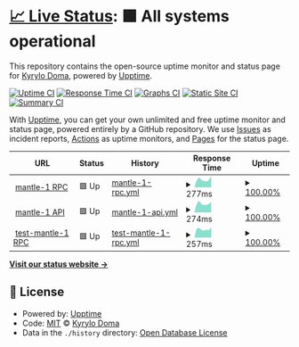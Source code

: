 # [📈 Live Status](https://doma2k.github.io/status): <!--live status--> **🟩 All systems operational**

This repository contains the open-source uptime monitor and status page for [Kyrylo Doma](domanodes.com), powered by [Upptime](https://github.com/upptime/upptime).

[![Uptime CI](https://github.com/doma2k/status/workflows/Uptime%20CI/badge.svg)](https://github.com/doma2k/status/actions?query=workflow%3A%22Uptime+CI%22)
[![Response Time CI](https://github.com/doma2k/status/workflows/Response%20Time%20CI/badge.svg)](https://github.com/doma2k/status/actions?query=workflow%3A%22Response+Time+CI%22)
[![Graphs CI](https://github.com/doma2k/status/workflows/Graphs%20CI/badge.svg)](https://github.com/doma2k/status/actions?query=workflow%3A%22Graphs+CI%22)
[![Static Site CI](https://github.com/doma2k/status/workflows/Static%20Site%20CI/badge.svg)](https://github.com/doma2k/status/actions?query=workflow%3A%22Static+Site+CI%22)
[![Summary CI](https://github.com/doma2k/status/workflows/Summary%20CI/badge.svg)](https://github.com/doma2k/status/actions?query=workflow%3A%22Summary+CI%22)

With [Upptime](https://upptime.js.org), you can get your own unlimited and free uptime monitor and status page, powered entirely by a GitHub repository. We use [Issues](https://github.com/doma2k/status/issues) as incident reports, [Actions](https://github.com/doma2k/status/actions) as uptime monitors, and [Pages](https://doma2k.github.io/status) for the status page.

<!--start: status pages-->
<!-- This summary is generated by Upptime (https://github.com/upptime/upptime) -->
<!-- Do not edit this manually, your changes will be overwritten -->
<!-- prettier-ignore -->
| URL | Status | History | Response Time | Uptime |
| --- | ------ | ------- | ------------- | ------ |
| <img alt="" src="https://favicons.githubusercontent.com/rpc.mantle-1.domanodes.com" height="13"> [mantle-1 RPC](http://rpc.mantle-1.domanodes.com/) | 🟩 Up | [mantle-1-rpc.yml](https://github.com/doma2k/status/commits/HEAD/history/mantle-1-rpc.yml) | <details><summary><img alt="Response time graph" src="./graphs/mantle-1-rpc/response-time-week.png" height="20"> 277ms</summary><br><a href="https://doma2k.github.io/status/history/mantle-1-rpc"><img alt="Response time 311" src="https://img.shields.io/endpoint?url=https%3A%2F%2Fraw.githubusercontent.com%2Fdoma2k%2Fstatus%2FHEAD%2Fapi%2Fmantle-1-rpc%2Fresponse-time.json"></a><br><a href="https://doma2k.github.io/status/history/mantle-1-rpc"><img alt="24-hour response time 392" src="https://img.shields.io/endpoint?url=https%3A%2F%2Fraw.githubusercontent.com%2Fdoma2k%2Fstatus%2FHEAD%2Fapi%2Fmantle-1-rpc%2Fresponse-time-day.json"></a><br><a href="https://doma2k.github.io/status/history/mantle-1-rpc"><img alt="7-day response time 277" src="https://img.shields.io/endpoint?url=https%3A%2F%2Fraw.githubusercontent.com%2Fdoma2k%2Fstatus%2FHEAD%2Fapi%2Fmantle-1-rpc%2Fresponse-time-week.json"></a><br><a href="https://doma2k.github.io/status/history/mantle-1-rpc"><img alt="30-day response time 311" src="https://img.shields.io/endpoint?url=https%3A%2F%2Fraw.githubusercontent.com%2Fdoma2k%2Fstatus%2FHEAD%2Fapi%2Fmantle-1-rpc%2Fresponse-time-month.json"></a><br><a href="https://doma2k.github.io/status/history/mantle-1-rpc"><img alt="1-year response time 311" src="https://img.shields.io/endpoint?url=https%3A%2F%2Fraw.githubusercontent.com%2Fdoma2k%2Fstatus%2FHEAD%2Fapi%2Fmantle-1-rpc%2Fresponse-time-year.json"></a></details> | <details><summary><a href="https://doma2k.github.io/status/history/mantle-1-rpc">100.00%</a></summary><a href="https://doma2k.github.io/status/history/mantle-1-rpc"><img alt="All-time uptime 99.90%" src="https://img.shields.io/endpoint?url=https%3A%2F%2Fraw.githubusercontent.com%2Fdoma2k%2Fstatus%2FHEAD%2Fapi%2Fmantle-1-rpc%2Fuptime.json"></a><br><a href="https://doma2k.github.io/status/history/mantle-1-rpc"><img alt="24-hour uptime 100.00%" src="https://img.shields.io/endpoint?url=https%3A%2F%2Fraw.githubusercontent.com%2Fdoma2k%2Fstatus%2FHEAD%2Fapi%2Fmantle-1-rpc%2Fuptime-day.json"></a><br><a href="https://doma2k.github.io/status/history/mantle-1-rpc"><img alt="7-day uptime 100.00%" src="https://img.shields.io/endpoint?url=https%3A%2F%2Fraw.githubusercontent.com%2Fdoma2k%2Fstatus%2FHEAD%2Fapi%2Fmantle-1-rpc%2Fuptime-week.json"></a><br><a href="https://doma2k.github.io/status/history/mantle-1-rpc"><img alt="30-day uptime 99.90%" src="https://img.shields.io/endpoint?url=https%3A%2F%2Fraw.githubusercontent.com%2Fdoma2k%2Fstatus%2FHEAD%2Fapi%2Fmantle-1-rpc%2Fuptime-month.json"></a><br><a href="https://doma2k.github.io/status/history/mantle-1-rpc"><img alt="1-year uptime 99.90%" src="https://img.shields.io/endpoint?url=https%3A%2F%2Fraw.githubusercontent.com%2Fdoma2k%2Fstatus%2FHEAD%2Fapi%2Fmantle-1-rpc%2Fuptime-year.json"></a></details>
| <img alt="" src="https://favicons.githubusercontent.com/api.mantle-1.domanodes.com" height="13"> [mantle-1 API](http://api.mantle-1.domanodes.com/) | 🟩 Up | [mantle-1-api.yml](https://github.com/doma2k/status/commits/HEAD/history/mantle-1-api.yml) | <details><summary><img alt="Response time graph" src="./graphs/mantle-1-api/response-time-week.png" height="20"> 274ms</summary><br><a href="https://doma2k.github.io/status/history/mantle-1-api"><img alt="Response time 297" src="https://img.shields.io/endpoint?url=https%3A%2F%2Fraw.githubusercontent.com%2Fdoma2k%2Fstatus%2FHEAD%2Fapi%2Fmantle-1-api%2Fresponse-time.json"></a><br><a href="https://doma2k.github.io/status/history/mantle-1-api"><img alt="24-hour response time 323" src="https://img.shields.io/endpoint?url=https%3A%2F%2Fraw.githubusercontent.com%2Fdoma2k%2Fstatus%2FHEAD%2Fapi%2Fmantle-1-api%2Fresponse-time-day.json"></a><br><a href="https://doma2k.github.io/status/history/mantle-1-api"><img alt="7-day response time 274" src="https://img.shields.io/endpoint?url=https%3A%2F%2Fraw.githubusercontent.com%2Fdoma2k%2Fstatus%2FHEAD%2Fapi%2Fmantle-1-api%2Fresponse-time-week.json"></a><br><a href="https://doma2k.github.io/status/history/mantle-1-api"><img alt="30-day response time 297" src="https://img.shields.io/endpoint?url=https%3A%2F%2Fraw.githubusercontent.com%2Fdoma2k%2Fstatus%2FHEAD%2Fapi%2Fmantle-1-api%2Fresponse-time-month.json"></a><br><a href="https://doma2k.github.io/status/history/mantle-1-api"><img alt="1-year response time 297" src="https://img.shields.io/endpoint?url=https%3A%2F%2Fraw.githubusercontent.com%2Fdoma2k%2Fstatus%2FHEAD%2Fapi%2Fmantle-1-api%2Fresponse-time-year.json"></a></details> | <details><summary><a href="https://doma2k.github.io/status/history/mantle-1-api">100.00%</a></summary><a href="https://doma2k.github.io/status/history/mantle-1-api"><img alt="All-time uptime 100.00%" src="https://img.shields.io/endpoint?url=https%3A%2F%2Fraw.githubusercontent.com%2Fdoma2k%2Fstatus%2FHEAD%2Fapi%2Fmantle-1-api%2Fuptime.json"></a><br><a href="https://doma2k.github.io/status/history/mantle-1-api"><img alt="24-hour uptime 100.00%" src="https://img.shields.io/endpoint?url=https%3A%2F%2Fraw.githubusercontent.com%2Fdoma2k%2Fstatus%2FHEAD%2Fapi%2Fmantle-1-api%2Fuptime-day.json"></a><br><a href="https://doma2k.github.io/status/history/mantle-1-api"><img alt="7-day uptime 100.00%" src="https://img.shields.io/endpoint?url=https%3A%2F%2Fraw.githubusercontent.com%2Fdoma2k%2Fstatus%2FHEAD%2Fapi%2Fmantle-1-api%2Fuptime-week.json"></a><br><a href="https://doma2k.github.io/status/history/mantle-1-api"><img alt="30-day uptime 100.00%" src="https://img.shields.io/endpoint?url=https%3A%2F%2Fraw.githubusercontent.com%2Fdoma2k%2Fstatus%2FHEAD%2Fapi%2Fmantle-1-api%2Fuptime-month.json"></a><br><a href="https://doma2k.github.io/status/history/mantle-1-api"><img alt="1-year uptime 100.00%" src="https://img.shields.io/endpoint?url=https%3A%2F%2Fraw.githubusercontent.com%2Fdoma2k%2Fstatus%2FHEAD%2Fapi%2Fmantle-1-api%2Fuptime-year.json"></a></details>
| <img alt="" src="https://favicons.githubusercontent.com/rpc.test-mantle-1.domanodes.com" height="13"> [test-mantle-1 RPC](http://rpc.test-mantle-1.domanodes.com/) | 🟩 Up | [test-mantle-1-rpc.yml](https://github.com/doma2k/status/commits/HEAD/history/test-mantle-1-rpc.yml) | <details><summary><img alt="Response time graph" src="./graphs/test-mantle-1-rpc/response-time-week.png" height="20"> 257ms</summary><br><a href="https://doma2k.github.io/status/history/test-mantle-1-rpc"><img alt="Response time 300" src="https://img.shields.io/endpoint?url=https%3A%2F%2Fraw.githubusercontent.com%2Fdoma2k%2Fstatus%2FHEAD%2Fapi%2Ftest-mantle-1-rpc%2Fresponse-time.json"></a><br><a href="https://doma2k.github.io/status/history/test-mantle-1-rpc"><img alt="24-hour response time 321" src="https://img.shields.io/endpoint?url=https%3A%2F%2Fraw.githubusercontent.com%2Fdoma2k%2Fstatus%2FHEAD%2Fapi%2Ftest-mantle-1-rpc%2Fresponse-time-day.json"></a><br><a href="https://doma2k.github.io/status/history/test-mantle-1-rpc"><img alt="7-day response time 257" src="https://img.shields.io/endpoint?url=https%3A%2F%2Fraw.githubusercontent.com%2Fdoma2k%2Fstatus%2FHEAD%2Fapi%2Ftest-mantle-1-rpc%2Fresponse-time-week.json"></a><br><a href="https://doma2k.github.io/status/history/test-mantle-1-rpc"><img alt="30-day response time 300" src="https://img.shields.io/endpoint?url=https%3A%2F%2Fraw.githubusercontent.com%2Fdoma2k%2Fstatus%2FHEAD%2Fapi%2Ftest-mantle-1-rpc%2Fresponse-time-month.json"></a><br><a href="https://doma2k.github.io/status/history/test-mantle-1-rpc"><img alt="1-year response time 300" src="https://img.shields.io/endpoint?url=https%3A%2F%2Fraw.githubusercontent.com%2Fdoma2k%2Fstatus%2FHEAD%2Fapi%2Ftest-mantle-1-rpc%2Fresponse-time-year.json"></a></details> | <details><summary><a href="https://doma2k.github.io/status/history/test-mantle-1-rpc">100.00%</a></summary><a href="https://doma2k.github.io/status/history/test-mantle-1-rpc"><img alt="All-time uptime 100.00%" src="https://img.shields.io/endpoint?url=https%3A%2F%2Fraw.githubusercontent.com%2Fdoma2k%2Fstatus%2FHEAD%2Fapi%2Ftest-mantle-1-rpc%2Fuptime.json"></a><br><a href="https://doma2k.github.io/status/history/test-mantle-1-rpc"><img alt="24-hour uptime 100.00%" src="https://img.shields.io/endpoint?url=https%3A%2F%2Fraw.githubusercontent.com%2Fdoma2k%2Fstatus%2FHEAD%2Fapi%2Ftest-mantle-1-rpc%2Fuptime-day.json"></a><br><a href="https://doma2k.github.io/status/history/test-mantle-1-rpc"><img alt="7-day uptime 100.00%" src="https://img.shields.io/endpoint?url=https%3A%2F%2Fraw.githubusercontent.com%2Fdoma2k%2Fstatus%2FHEAD%2Fapi%2Ftest-mantle-1-rpc%2Fuptime-week.json"></a><br><a href="https://doma2k.github.io/status/history/test-mantle-1-rpc"><img alt="30-day uptime 100.00%" src="https://img.shields.io/endpoint?url=https%3A%2F%2Fraw.githubusercontent.com%2Fdoma2k%2Fstatus%2FHEAD%2Fapi%2Ftest-mantle-1-rpc%2Fuptime-month.json"></a><br><a href="https://doma2k.github.io/status/history/test-mantle-1-rpc"><img alt="1-year uptime 100.00%" src="https://img.shields.io/endpoint?url=https%3A%2F%2Fraw.githubusercontent.com%2Fdoma2k%2Fstatus%2FHEAD%2Fapi%2Ftest-mantle-1-rpc%2Fuptime-year.json"></a></details>

<!--end: status pages-->

[**Visit our status website →**](https://doma2k.github.io/status)

## 📄 License

- Powered by: [Upptime](https://github.com/upptime/upptime)
- Code: [MIT](./LICENSE) © [Kyrylo Doma](domanodes.com)
- Data in the `./history` directory: [Open Database License](https://opendatacommons.org/licenses/odbl/1-0/)
